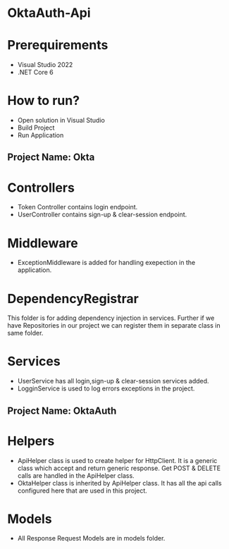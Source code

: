 # OktaAuth-Api

# Prerequirements
* Visual Studio 2022
* .NET Core 6

# How to run?
* Open solution in Visual Studio
* Build Project
* Run Application

## Project Name: Okta

# Controllers
* Token Controller contains login endpoint.
* UserController contains sign-up & clear-session endpoint.

# Middleware
* ExceptionMiddleware is added for handling exepection in the application.

# DependencyRegistrar
This folder is for adding dependency injection in services. Further if we have Repositories in our project we can register them in separate class in same folder.

# Services
* UserService has all login,sign-up & clear-session services added.
* LogginService is used to log errors exceptions in the project.

## Project Name: OktaAuth

# Helpers
* ApiHelper class is used to create helper for HttpClient. It is a generic class which accept and return generic response. Get POST & DELETE calls are handled in the ApiHelper class.
* OktaHelper class is inherited by ApiHelper class. It has all the api calls configured here that are used in this project.

# Models
* All Response Request Models are in models folder.
